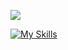 ![](https://komarev.com/ghpvc/?username=jacobleon2117&color=blue&style=for-the-badge)

[![My Skills](https://skillicons.dev/icons?i=js,react,tailwindcss,firebase,supabase,typescript,html,css)](https://skillicons.dev)
